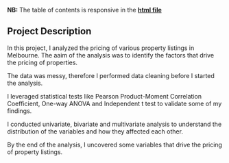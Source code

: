 **NB:** The table of contents is responsive in the **[html file](https://htmlpreview.github.io/?https://github.com/Outis09/Property-Pricing-Analysis/blob/main/Property%20Pricing%20Analysis.html)**

## Project Description

In this project, I analyzed the pricing of various property listings in Melbourne. The aaim of the analysis was to identify the factors that drive the pricing of properties.

The data was messy, therefore I performed data cleaning before I started the analysis.

I leveraged statistical tests like Pearson Product-Moment Correlation Coefficient, One-way ANOVA and Independent t test to validate some of my findings.

I conducted univariate, bivariate and multivariate analysis to understand the distribution of the variables and how they affected each other.

By the end of the analysis, I uncovered some variables that drive the pricing of property listings.